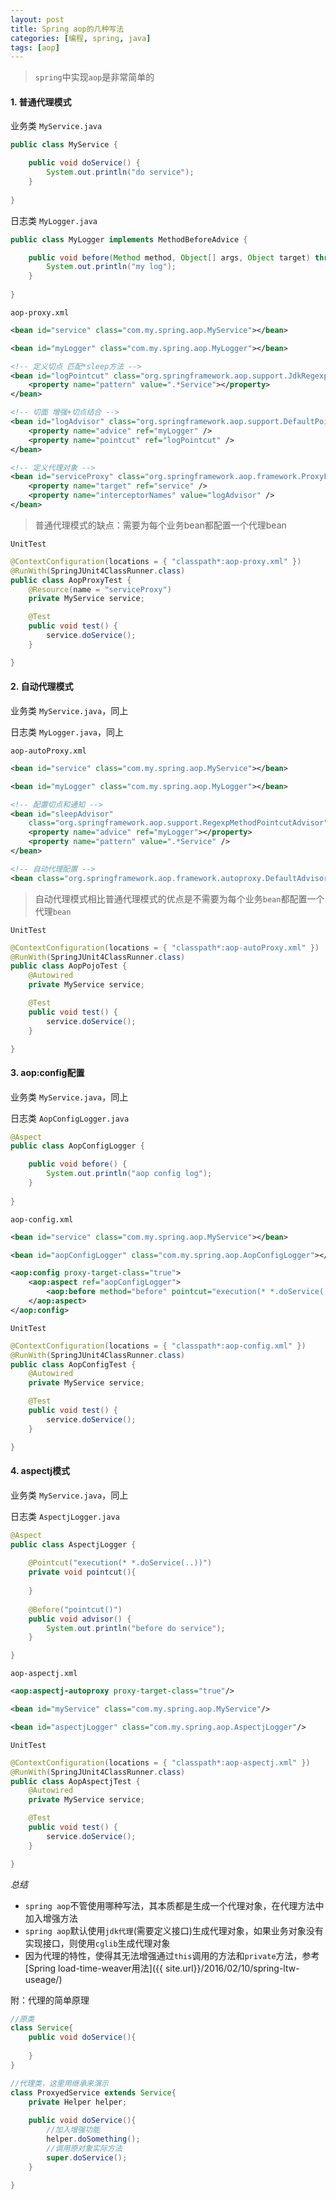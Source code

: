 ```yaml
---
layout: post
title: Spring aop的几种写法
categories: [编程, spring, java]
tags: [aop]
---
```

> `spring`中实现`aop`是非常简单的

#### 1. 普通代理模式
业务类 `MyService.java`
```java
public class MyService {

	public void doService() {
		System.out.println("do service");
	}
	
}
```

日志类 `MyLogger.java`
```java
public class MyLogger implements MethodBeforeAdvice {

	public void before(Method method, Object[] args, Object target) throws Throwable {
		System.out.println("my log");
	}
	
}
```

`aop-proxy.xml`
```xml
<bean id="service" class="com.my.spring.aop.MyService"></bean>

<bean id="myLogger" class="com.my.spring.aop.MyLogger"></bean>

<!-- 定义切点 匹配*sleep方法 -->
<bean id="logPointcut" class="org.springframework.aop.support.JdkRegexpMethodPointcut">
    <property name="pattern" value=".*Service"></property>
</bean>

<!-- 切面 增强+切点结合 -->
<bean id="logAdvisor" class="org.springframework.aop.support.DefaultPointcutAdvisor">
    <property name="advice" ref="myLogger" />
    <property name="pointcut" ref="logPointcut" />
</bean>

<!-- 定义代理对象 -->
<bean id="serviceProxy" class="org.springframework.aop.framework.ProxyFactoryBean">
    <property name="target" ref="service" />
    <property name="interceptorNames" value="logAdvisor" />
</bean>
```
> 普通代理模式的缺点：需要为每个业务bean都配置一个代理bean

`UnitTest`
```java
@ContextConfiguration(locations = { "classpath*:aop-proxy.xml" })
@RunWith(SpringJUnit4ClassRunner.class)
public class AopProxyTest {
	@Resource(name = "serviceProxy")
	private MyService service;

	@Test
	public void test() {
		service.doService();
	}

}
```

#### 2. 自动代理模式
业务类 `MyService.java`，同上

日志类 `MyLogger.java`，同上

`aop-autoProxy.xml`
```xml
<bean id="service" class="com.my.spring.aop.MyService"></bean>

<bean id="myLogger" class="com.my.spring.aop.MyLogger"></bean>

<!-- 配置切点和通知 -->
<bean id="sleepAdvisor"
    class="org.springframework.aop.support.RegexpMethodPointcutAdvisor">
    <property name="advice" ref="myLogger"></property>
    <property name="pattern" value=".*Service" />
</bean>

<!-- 自动代理配置 -->
<bean class="org.springframework.aop.framework.autoproxy.DefaultAdvisorAutoProxyCreator" />
```

> 自动代理模式相比普通代理模式的优点是不需要为每个业务`bean`都配置一个代理`bean`

`UnitTest`
```java
@ContextConfiguration(locations = { "classpath*:aop-autoProxy.xml" })
@RunWith(SpringJUnit4ClassRunner.class)
public class AopPojoTest {
	@Autowired
	private MyService service;

	@Test
	public void test() {
		service.doService();
	}

}
```

#### 3. aop:config配置
业务类 `MyService.java`，同上

日志类 `AopConfigLogger.java`
```java
@Aspect
public class AopConfigLogger {

	public void before() {
		System.out.println("aop config log");
	}
	
}
```

`aop-config.xml`
```xml
<bean id="service" class="com.my.spring.aop.MyService"></bean>

<bean id="aopConfigLogger" class="com.my.spring.aop.AopConfigLogger"></bean>

<aop:config proxy-target-class="true">
    <aop:aspect ref="aopConfigLogger">
        <aop:before method="before" pointcut="execution(* *.doService(..))" />
    </aop:aspect>
</aop:config>
```

`UnitTest`
```java
@ContextConfiguration(locations = { "classpath*:aop-config.xml" })
@RunWith(SpringJUnit4ClassRunner.class)
public class AopConfigTest {
	@Autowired
	private MyService service;

	@Test
	public void test() {
		service.doService();
	}

}
```

#### 4. aspectj模式
业务类 `MyService.java`，同上

日志类 `AspectjLogger.java`
```java
@Aspect
public class AspectjLogger {
	
	@Pointcut("execution(* *.doService(..))")
	private void pointcut(){
		
	}
	
	@Before("pointcut()")
	public void advisor() {
		System.out.println("before do service");
	}

}
```

`aop-aspectj.xml`
```xml
<aop:aspectj-autoproxy proxy-target-class="true"/>

<bean id="myService" class="com.my.spring.aop.MyService"/>

<bean id="aspectjLogger" class="com.my.spring.aop.AspectjLogger"/>
```

`UnitTest`
```java
@ContextConfiguration(locations = { "classpath*:aop-aspectj.xml" })
@RunWith(SpringJUnit4ClassRunner.class)
public class AopAspectjTest {
	@Autowired
	private MyService service;

	@Test
	public void test() {
		service.doService();
	}

}
```

*总结*

* `spring aop`不管使用哪种写法，其本质都是生成一个代理对象，在代理方法中加入增强方法
* `spring aop`默认使用`jdk代理`(需要定义接口)生成代理对象，如果业务对象没有实现接口，则使用`cglib`生成代理对象
* 因为代理的特性，使得其无法增强通过`this`调用的方法和`private`方法，参考[Spring load-time-weaver用法]({{ site.url}}/2016/02/10/spring-ltw-useage/)

附：代理的简单原理
```java
//原类
class Service{
    public void doService(){
        
    }
}

//代理类，这里用继承来演示
class ProxyedService extends Service{
    private Helper helper;
    
    public void doService(){
        //加入增强功能
        helper.doSomething();
        //调用原对象实际方法
        super.doService();
    }
    
}
```

